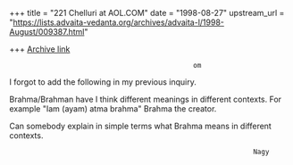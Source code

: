 +++
title = "221 Chelluri at AOL.COM"
date = "1998-08-27"
upstream_url = "https://lists.advaita-vedanta.org/archives/advaita-l/1998-August/009387.html"

+++
[Archive link](https://lists.advaita-vedanta.org/archives/advaita-l/1998-August/009387.html)

                                                  om
I forgot to add the following in my previous inquiry.

Brahma/Brahman have I think different meanings in different contexts.
For example "Iam (ayam) atma brahma"      Brahma the creator.

Can somebody explain in simple terms what Brahma means in different contexts.


                                                                 Nagy

